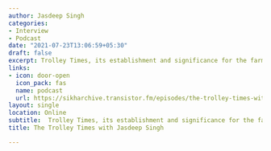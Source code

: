 ```yaml
---
author: Jasdeep Singh
categories:
- Interview
- Podcast
date: "2021-07-23T13:06:59+05:30"
draft: false
excerpt: Trolley Times, its establishment and significance for the farmers movement in the present moment of documenting the struggle as the first draft of history
links:
- icon: door-open
  icon_pack: fas
  name: podcast
  url: https://sikharchive.transistor.fm/episodes/the-trolley-times-with-jasdeep-singh
layout: single
location: Online
subtitle:  Trolley Times, its establishment and significance for the farmers movement in the present moment of documenting the struggle as the first draft of history
title: The Trolley Times with Jasdeep Singh

---
```

